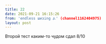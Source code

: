 ```yaml
---
title: 22
date: 2021-09-21 16:15:26
from: 'endless шизing ⍼' (channel1162404975)
layout: post
---
```


Второй тест каким-то чудом сдал 8/10
